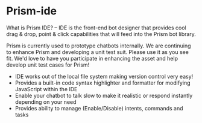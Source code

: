# Prism-ide
What is Prism IDE? – IDE is the front-end bot designer that provides cool drag & drop, point & click capabilities that will feed into the Prism bot library.

Prism is currently used to prototype chatbots internally. We are continuing to enhance Prism and developing a unit test suit. Please use it as you see fit. We'd love to have you participate in enhancing the asset and help develop unit test cases for Prism!

-	IDE works out of the local file system making version control very easy!
-	Provides a built-in code syntax highlighter and formatter for modifying JavaScript within the IDE
-	Enable your chatbot to talk slow to make it realistic or respond instantly depending on your need
-	Provides ability to manage (Enable/Disable) intents, commands and tasks
